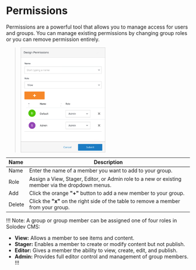 # Permissions

Permissions are a powerful tool that allows you to manage access for users and groups. You can manage existing permissions by changing group roles or you can remove permission entirely.


><img src="../../../../images/permissions2.png" alt="permissions2" style="width: 50%; display: block"></a>



**Name** | **Description** 
:--- | ---
Name | Enter the name of a member you want to add to your group.
Role | Assign a View, Stager, Editor, or Admin role to a new or existing member via the dropdown menus.
Add | Click the orange **"+"** button to add a new member to your group.
Delete |  Click the **"x"** on the right side of the table to remove a member from your group. 


!!! Note:
A group or group member can be assigned one of four roles in Solodev CMS:

- **View:** Allows a member to see items and content. 
- **Stager:** Enables a member to create or modify content but not publish.
- **Editor:** Gives a member the ability to view, create, edit, and publish.
- **Admin:** Provides full editor control and management of group members.
!!!
